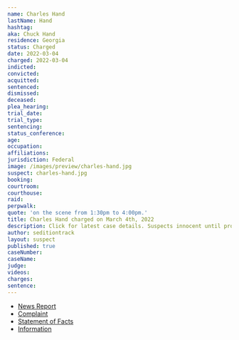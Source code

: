 ```yaml
---
name: Charles Hand
lastName: Hand
hashtag:
aka: Chuck Hand
residence: Georgia
status: Charged
date: 2022-03-04
charged: 2022-03-04
indicted:
convicted:
acquitted:
sentenced:
dismissed:
deceased:
plea_hearing:
trial_date:
trial_type:
sentencing:
status_conference:
age:
occupation:
affiliations:
jurisdiction: Federal
image: /images/preview/charles-hand.jpg
suspect: charles-hand.jpg
booking:
courtroom:
courthouse:
raid:
perpwalk:
quote: 'on the scene from 1:30pm to 4:00pm.'
title: Charles Hand charged on March 4th, 2022
description: Click for latest case details. Suspects innocent until proven guilty.
author: seditiontrack
layout: suspect
published: true
caseNumber: 
caseName:
judge:
videos:
charges:
sentence:
---
```

- [News Report](https://www.11alive.com/article/news/special-reports/capitol-insurrection/georgia-couple-arrested-jan-6-case-capitol-riots/85-7da2e02e-4b63-4579-9aef-a959a286d122)
- [Complaint](https://www.justice.gov/usao-dc/case-multi-defendant/file/1482876/download)
- [Statement of Facts](https://www.justice.gov/usao-dc/case-multi-defendant/file/1482881/download)
- [Information](https://extremism.gwu.edu/sites/g/files/zaxdzs2191/f/Charles%20Hand%20III%20and%20Mandy%20Robinson-Hand%20Information.pdf)
